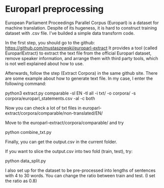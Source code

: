 # Europarl preprocessing
European Parliament Proceedings Parallel Corpus (Europarl) is a dataset for machine translation. Despite of its hugeness, it is hard to construct training dataset with .csv file. I've builded a simple data transform code.

In the first step, you should go to the github: https://github.com/mustaszewski/europarl-extract
It provides a tool (called EuroparlExtract) to extract the text file from the official Europarl dataset, remove speaker information, and arrange them with third party tools, which is not well explained about how to use.

Afterwards, follow the step (Extract Corpora) in the same github site.
There are some example about how to generate text file.
In my case, I enter the following command:

python3 extract.py comparable -sl EN -tl all -i txt/ -o corpora/ -s corpora/europarl_statements.csv -al -c both

Now you can check a lot of txt files in europarl-extract/corpora/comparable/non-translated/EN/

Move to the europarl-extract/corpora/comparable/ and try

python combine_txt.py

Finally, you can get the output.csv in the current folder.

If you want to slice the output.csv into two fold (train, test), try:

python data_split.py

I also set up for the dataset to be pre-processed into lengths of sentences with 4 to 30 words.
You can change the ratio between train and test. (I set the ratio as 0.8)

